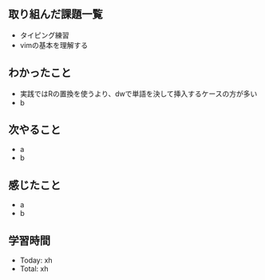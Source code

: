 ## 取り組んだ課題一覧
- タイピング練習
- vimの基本を理解する
## わかったこと
- 実践ではRの置換を使うより、dwで単語を決して挿入するケースの方が多い
- b
## 次やること
- a
- b
## 感じたこと
- a
- b
## 学習時間
- Today: xh
- Total: xh
